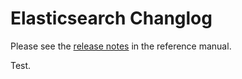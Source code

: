 # Elasticsearch Changlog

Please see the [release notes](https://www.elastic.co/guide/en/elasticsearch/reference/current/es-release-notes.html) in the reference manual.

Test.
